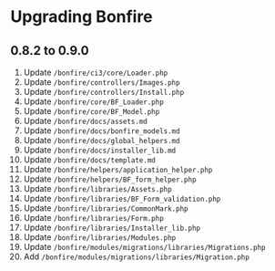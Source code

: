 # Upgrading Bonfire

## 0.8.2 to 0.9.0

1. Update `/bonfire/ci3/core/Loader.php`
2. Update `/bonfire/controllers/Images.php`
3. Update `/bonfire/controllers/Install.php`
4. Update `/bonfire/core/BF_Loader.php`
5. Update `/bonfire/core/BF_Model.php`
6. Update `/bonfire/docs/assets.md`
7. Update `/bonfire/docs/bonfire_models.md`
8. Update `/bonfire/docs/global_helpers.md`
9. Update `/bonfire/docs/installer_lib.md`
10. Update `/bonfire/docs/template.md`
11. Update `/bonfire/helpers/application_helper.php`
12. Update `/bonfire/helpers/BF_form_helper.php`
13. Update `/bonfire/libraries/Assets.php`
14. Update `/bonfire/libraries/BF_Form_validation.php`
15. Update `/bonfire/libraries/CommonMark.php`
16. Update `/bonfire/libraries/Form.php`
17. Update `/bonfire/libraries/Installer_lib.php`
18. Update `/bonfire/libraries/Modules.php`
19. Update `/bonfire/modules/migrations/libraries/Migrations.php`
20. Add `/bonfire/modules/migrations/libraries/Migration.php`
